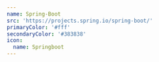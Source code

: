 ```yaml
---
name: Spring-Boot
src: 'https://projects.spring.io/spring-boot/'
primaryColor: '#fff'
secondaryColor: '#383838'
icon:
  name: Springboot
---
```


